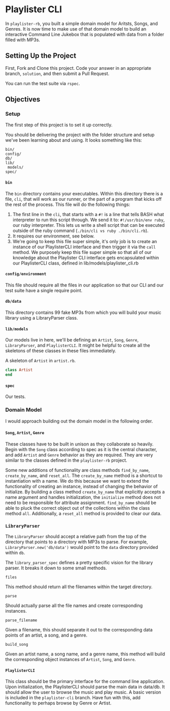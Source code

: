 # Playlister CLI

In `playlister-rb`, you built a simple domain model for Aritsts, Songs, and Genres. It is now time to make use of that domain model to build an interactive Command Line Jukebox that is populated with data from a folder filled with MP3s.

## Setting Up the Project

First, Fork and Clone this project. Code your answer in an appropriate branch, `solution`, and then submit a Pull Request.

You can run the test suite via `rspec`.

## Objectives

### Setup

The first step of this project is to set it up correctly.

You should be delivering the project with the folder structure and setup we've been learning about and using. It looks something like this:

```
bin/
config/
db/
lib/
 models/ 
spec/
```

#### `bin`

The `bin` directory contains your executables. Within this directory there is a file, `cli`, that will work as our runner, or the part of a program that kicks off the rest of the process. This file will do the following things:

1. The first line in the `cli`, that starts with a `#!` is a line that tells BASH what interpreter to run this script through. We send it to: `#!/usr/bin/env ruby`, our ruby interpreter. This lets us write a shell script that can be executed outside of the ruby command (`./bin/cli vs ruby ./bin/cli.rb`).
2. It requires our environment, see below.
3. We're going to keep this file super simple, it's only job is to create an instance of our PlaylisterCLI interface and then trigger it via the `call` method. We purposely keep this file super simple so that all of our knowledge about the Playlister CLI interface gets encapsulated within our PlaylisterCLI class, defined in lib/models/playlister_cli.rb

#### `config/environment`

This file should require all the files in our application so that our CLI and our test suite have a single require point.

#### `db/data`

This directory contains 99 fake MP3s from which you will build your music library using a LibraryParser class.

#### `lib/models`

Our models live in here, we'll be defining an `Artist`, `Song`, `Genre`, `LibraryParser`, and `PlaylisterCLI`. It might be helpful to create all the skeletons of these classes in these files immediately.

A skeleton of `Artist` in `artist.rb`.

```ruby
class Artist
end
```

#### `spec`

Our tests.

### Domain Model

I would approach building out the domain model in the following order.

#### `Song`, `Artist`, `Genre`

These classes have to be built in unison as they collaborate so heavily. Begin with the `Song` class according to spec as it is the central character, and add `Artist` and `Genre` behavior as they are required. They are very similar to the classes defined in the `playlister-rb` project.

Some new additions of functionality are class methods `find_by_name`, `create_by_name`, and `reset_all`. The `create_by_name` method is a shortcut to instantiation with a name. We do this because we want to extend the functionality of creating an instance, instead of changing the behavior of initialize. By building a class method `create_by_name` that explicitly accepts a name argument and handles initialization, the `initialize` method does not need to be responsible for attribute assignment. `find_by_name` should be able to pluck the correct object out of the collections within the class method `all`. Additionally, a `reset_all` method is provided to clear our data.

### `LibraryParser`

The `LibraryParser` should accept a relative path from the top of the directory that points to a directory with MP3s to parse. For example, `LibraryParser.new('db/data')` would point to the `data` directory provided within `db`.

The `library_parser_spec` defines a pretty specific vision for the library parser. It breaks it down to some small methods.

`files`

This method should return all the filenames within the target directory.

`parse`

Should actually parse all the file names and create corresponding instances.

`parse_filename`

Given a filename, this should separate it out to the corresponding data points of an artist, a song, and a genre.

`build_song`

Given an artist name, a song name, and a genre name, this method will build the corresponding object instances of `Artist`, `Song`, and `Genre`.

#### `PlaylisterCLI`

This class should be the primary interface for the command line application. Upon initialization, the PlaylisterCLI should parse the main data in data/db. It should allow the user to browse the music and play music. A basic version is included in the `playlister-cli` branch. Have fun with this, add functionality to perhaps browse by Genre or Artist.
